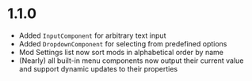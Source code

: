 # 1.1.0

- Added `InputComponent` for arbitrary text input
- Added `DropdownComponent` for selecting from predefined options
- Mod Settings list now sort mods in alphabetical order by name
- (Nearly) all built-in menu components now output their current value and support dynamic updates to their properties

